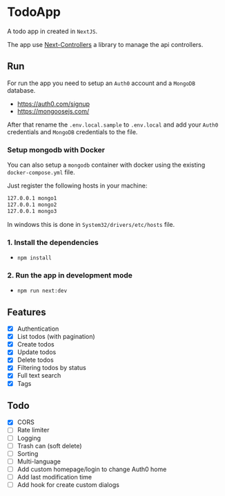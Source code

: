 # TodoApp

A todo app in created in `NextJS`.

The app use [Next-Controllers](https://www.npmjs.com/package/next-controllers) a library to manage the api controllers.

## Run

For run the app you need to setup an `Auth0` account and a `MongoDB` database.

- https://auth0.com/signup
- https://mongoosejs.com/

After that rename the `.env.local.sample` to `.env.local` and add your `Auth0` credentials and `MongoDB` credentials to the file.

### Setup mongodb with Docker

You can also setup a `mongodb` container with docker using the existing `docker-compose.yml` file.

Just register the following hosts in your machine:

```bash
127.0.0.1 mongo1
127.0.0.1 mongo2
127.0.0.1 mongo3
```

In windows this is done in `System32/drivers/etc/hosts` file.

### 1. Install the dependencies

- `npm install`

### 2. Run the app in development mode

- `npm run next:dev`

## Features

- [x] Authentication
- [x] List todos (with pagination)
- [x] Create todos
- [x] Update todos
- [x] Delete todos
- [x] Filtering todos by status
- [x] Full text search
- [x] Tags

## Todo

- [x] CORS
- [ ] Rate limiter
- [ ] Logging
- [ ] Trash can (soft delete)
- [ ] Sorting
- [ ] Multi-language
- [ ] Add custom homepage/login to change Auth0 home
- [ ] Add last modification time
- [ ] Add hook for create custom dialogs
